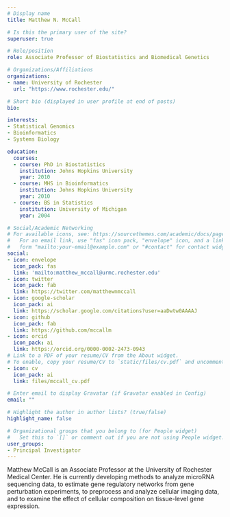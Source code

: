 ```yaml
---
# Display name
title: Matthew N. McCall

# Is this the primary user of the site?
superuser: true

# Role/position
role: Associate Professor of Biostatistics and Biomedical Genetics

# Organizations/Affiliations
organizations:
- name: University of Rochester
  url: "https://www.rochester.edu/"

# Short bio (displayed in user profile at end of posts)
bio: 

interests:
- Statistical Genomics
- Bioinformatics
- Systems Biology

education:
  courses:
  - course: PhD in Biostatistics
    institution: Johns Hopkins University
    year: 2010
  - course: MHS in Bioinformatics
    institution: Johns Hopkins University
    year: 2010
  - course: BS in Statistics
    institution: University of Michigan
    year: 2004

# Social/Academic Networking
# For available icons, see: https://sourcethemes.com/academic/docs/page-builder/#icons
#   For an email link, use "fas" icon pack, "envelope" icon, and a link in the
#   form "mailto:your-email@example.com" or "#contact" for contact widget.
social:
- icon: envelope
  icon_pack: fas
  link: 'mailto:matthew_mccall@urmc.rochester.edu'
- icon: twitter
  icon_pack: fab
  link: https://twitter.com/matthewnmccall
- icon: google-scholar
  icon_pack: ai
  link: https://scholar.google.com/citations?user=aaDwtw0AAAAJ
- icon: github
  icon_pack: fab
  link: https://github.com/mccallm
- icon: orcid
  icon_pack: ai
  link: https://orcid.org/0000-0002-2473-0943
# Link to a PDF of your resume/CV from the About widget.
# To enable, copy your resume/CV to `static/files/cv.pdf` and uncomment the lines below.
- icon: cv
  icon_pack: ai
  link: files/mccall_cv.pdf

# Enter email to display Gravatar (if Gravatar enabled in Config)
email: ""

# Highlight the author in author lists? (true/false)
highlight_name: false

# Organizational groups that you belong to (for People widget)
#   Set this to `[]` or comment out if you are not using People widget.
user_groups:
- Principal Investigator
---
```


Matthew McCall is an Associate Professor at the University of Rochester Medical Center. He is currently developing methods to analyze microRNA sequencing data, to estimate gene regulatory networks from gene perturbation experiments, to preprocess and analyze cellular imaging data, and to examine the effect of cellular composition on tissue-level gene expression.
